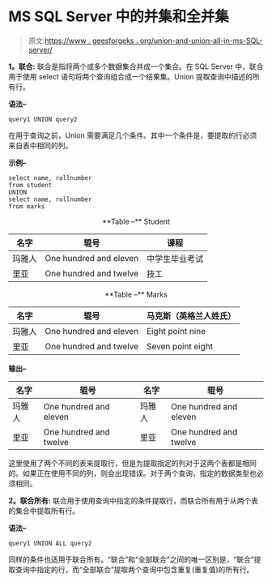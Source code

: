 # MS SQL Server 中的并集和全并集

> 原文:[https://www . geesforgeks . org/union-and-union-all-in-ms-SQL-server/](https://www.geeksforgeeks.org/union-and-union-all-in-ms-sql-server/)

**1。联合:**
联合是指将两个或多个数据集合并成一个集合。在 SQL Server 中，联合用于使用 select 语句将两个查询组合成一个结果集。Union 提取查询中描述的所有行。

**语法–**

```
query1 UNION query2
```

在用于查询之前，Union 需要满足几个条件。其中一个条件是，要提取的行必须来自表中相同的列。

**示例–**

```
select name, rollnumber 
from student 
UNION 
select name, rollnumber 
from marks
```

<center>
**Table –** Student

| 名字 | 辊号 | 课程 |
| --- | --- | --- |
| 玛雅人 | One hundred and eleven | 中学生毕业考试 |
| 里亚 | One hundred and twelve | 技工 |

</center>

<center>
**Table –** Marks

| 名字 | 辊号 | 马克斯（英格兰人姓氏） |
| --- | --- | --- |
| 玛雅人 | One hundred and eleven | Eight point nine |
| 里亚 | One hundred and twelve | Seven point eight |

</center>

**输出–**

<center>

| 名字 | 辊号 | 名字 | 辊号 |
| --- | --- | --- | --- |
| 玛雅人 | One hundred and eleven | 玛雅人 | One hundred and eleven |
| 里亚 | One hundred and twelve | 里亚 | One hundred and twelve |

</center>

这里使用了两个不同的表来提取行，但是为提取指定的列对于这两个表都是相同的。如果正在使用不同的列，则会出现错误。对于两个查询，指定的数据类型也必须相同。

**2。联合所有:**
联合用于使用查询中指定的条件提取行，而联合所有用于从两个表的集合中提取所有行。

**语法–**

```
query1 UNION ALL query2
```

同样的条件也适用于联合所有。“联合”和“全部联合”之间的唯一区别是，“联合”提取查询中指定的行，而“全部联合”提取两个查询中包含重复(重复值)的所有行。